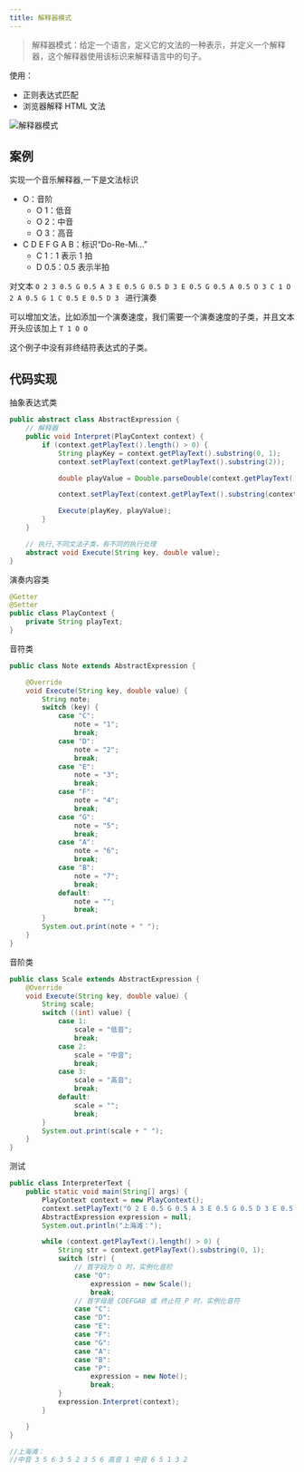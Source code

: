```yaml
---
title: 解释器模式
---
```


>解释器模式：给定一个语言，定义它的文法的一种表示，并定义一个解释器，这个解释器使用该标识来解释语言中的句子。

使用：

- 正则表达式匹配
- 浏览器解释 HTML 文法

![解释器模式](https://note.youdao.com/yws/public/resource/fb63e88819e0de2bc8a59f7f002e0843/xmlnote/941EF54FEA474FB4B7228A5381096EDD/17385)

## 案例

实现一个音乐解释器,一下是文法标识

- O：音阶
    - O 1：低音
    - O 2：中音
    - O 3：高音
- C D E F G A B：标识“Do-Re-Mi...”
    - C 1：1 表示 1 拍
    - D 0.5：0.5 表示半拍

对文本 `O 2 3 0.5 G 0.5 A 3 E 0.5 G 0.5 D 3 E 0.5 G 0.5 A 0.5 O 3 C 1 O 2 A 0.5 G 1 C 0.5 E 0.5 D 3 ` 进行演奏

可以增加文法，比如添加一个演奏速度，我们需要一个演奏速度的子类，并且文本开头应该加上 `T 1 O O`


这个例子中没有非终结符表达式的子类。

## 代码实现

抽象表达式类

```java
public abstract class AbstractExpression {
    // 解释器
    public void Interpret(PlayContext context) {
        if (context.getPlayText().length() > 0) {
            String playKey = context.getPlayText().substring(0, 1);
            context.setPlayText(context.getPlayText().substring(2));

            double playValue = Double.parseDouble(context.getPlayText().substring(0, context.getPlayText().indexOf(" ")));

            context.setPlayText(context.getPlayText().substring(context.getPlayText().indexOf(" ") + 1));

            Execute(playKey, playValue);
        }
    }

    // 执行,不同文法子类，有不同的执行处理
    abstract void Execute(String key, double value);
}

```

演奏内容类

```java
@Getter
@Setter
public class PlayContext {
    private String playText;
}
```

音符类

```java
public class Note extends AbstractExpression {

    @Override
    void Execute(String key, double value) {
        String note;
        switch (key) {
            case "C":
                note = "1";
                break;
            case "D":
                note = "2";
                break;
            case "E":
                note = "3";
                break;
            case "F":
                note = "4";
                break;
            case "G":
                note = "5";
                break;
            case "A":
                note = "6";
                break;
            case "B":
                note = "7";
                break;
            default:
                note = "";
                break;
        }
        System.out.print(note + " ");
    }
}

```

音阶类

```java
public class Scale extends AbstractExpression {
    @Override
    void Execute(String key, double value) {
        String scale;
        switch ((int) value) {
            case 1:
                scale = "低音";
                break;
            case 2:
                scale = "中音";
                break;
            case 3:
                scale = "高音";
                break;
            default:
                scale = "";
                break;
        }
        System.out.print(scale + " ");
    }
}
```

测试

```java
public class InterpreterText {
    public static void main(String[] args) {
        PlayContext context = new PlayContext();
        context.setPlayText("O 2 E 0.5 G 0.5 A 3 E 0.5 G 0.5 D 3 E 0.5 G 0.5 A 0.5 O 3 C 1 O 2 A 0.5 G 1 C 0.5 E 0.5 D 3 ");
        AbstractExpression expression = null;
        System.out.println("上海滩：");

        while (context.getPlayText().length() > 0) {
            String str = context.getPlayText().substring(0, 1);
            switch (str) {
                // 首字段为 O 时，实例化音阶
                case "O":
                    expression = new Scale();
                    break;
                // 首字母是 CDEFGAB 或 终止符 P 时，实例化音符
                case "C":
                case "D":
                case "E":
                case "F":
                case "G":
                case "A":
                case "B":
                case "P":
                    expression = new Note();
                    break;
            }
            expression.Interpret(context);
        }

    }
}

//上海滩：
//中音 3 5 6 3 5 2 3 5 6 高音 1 中音 6 5 1 3 2 

```